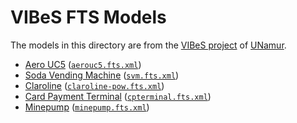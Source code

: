 # VIBeS FTS Models

The models in this directory are from the [VIBeS project](https://projects.info.unamur.be/vibes/index.html) of [UNamur](https://www.unamur.be/en/).

- [Aero UC5](https://projects.info.unamur.be/vibes/case-study-aerouc5.html) ([`aerouc5.fts.xml`](aerouc5.fts.xml))
- [Soda Vending Machine](https://projects.info.unamur.be/vibes/case-study-svm.html) ([`svm.fts.xml`](svm.fts.xml))
- [Claroline](https://projects.info.unamur.be/vibes/case-study-claroline.html) ([`claroline-pow.fts.xml`](claroline-pow.fts.xml))
- [Card Payment Terminal](https://projects.info.unamur.be/vibes/case-study-cpterminal.html) ([`cpterminal.fts.xml`](cpterminal.fts.xml))
- [Minepump](https://projects.info.unamur.be/vibes/case-study-minepump.html) ([`minepump.fts.xml`](minepump.fts.xml))
